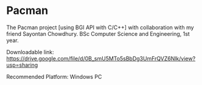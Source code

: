 # Pacman
The Pacman project [using BGI API with C/C++]
with collaboration with my friend Sayontan Chowdhury.
BSc Computer Science and Engineering, 1st year.

Downloadable link:
https://drive.google.com/file/d/0B_smU5MTo5sBbDg3UmFrQVZ6Nlk/view?usp=sharing

Recommended Platform:
Windows PC
